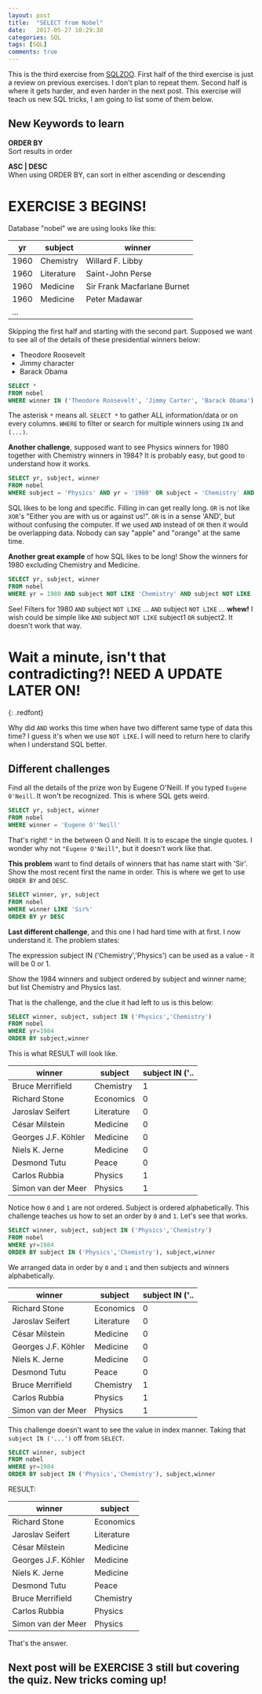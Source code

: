 ```yaml
---
layout: post
title:  "SELECT from Nobel"
date:   2017-05-27 10:29:30
categories: SQL
tags: [SQL]
comments: true
---
```


This is the third exercise from [SQLZOO][SQLZOO]. First half of the third exercise is just a review on previous exercises. I don't plan to repeat them. Second half is where it gets harder, and even harder in the next post. This exercise will teach us new SQL tricks, I am going to list some of them below.

## New Keywords to learn

<strong>ORDER BY</strong> <br>
Sort results in order

<strong>ASC | DESC</strong> <br>
When using ORDER BY, can sort in either ascending or descending

# EXERCISE 3 BEGINS!

Database "nobel" we are using looks like this:

| yr | subject | winner |
|-------|-------|-------|
| 1960 | Chemistry | Willard F. Libby |
| 1960 | Literature | Saint-John Perse |
| 1960 | Medicine | Sir Frank Macfarlane Burnet |
| 1960 | Medicine | Peter Madawar |
| ... |

Skipping the first half and starting with the second part. Supposed we want to see all of
the details of these presidential winners below:

- Theodore Roosevelt
- Jimmy character
- Barack Obama

```sql
SELECT *
FROM nobel
WHERE winner IN ('Theodore Roosevelt', 'Jimmy Carter', 'Barack Obama')
```

The asterisk `*` means all. `SELECT *` to gather ALL information/data or on every columns. `WHERE` to filter or search for multiple winners using `IN` and `(...)`.

<strong>Another challenge</strong>, supposed want to see Physics winners for 1980 together with Chemistry winners in 1984? It is probably easy, but good to understand how it works.

```sql
SELECT yr, subject, winner
FROM nobel
WHERE subject = 'Physics' AND yr = '1980' OR subject = 'Chemistry' AND yr = '1984'
```

SQL likes to be long and specific. Filling in can get really long. `OR` is not like `XOR`'s "Either you are with us or against us!". `OR` is in a sense 'AND', but without confusing the computer. If we used `AND` instead of `OR` then it would be overlapping data. Nobody can say "apple" and "orange" at the same time.

<strong>Another great example</strong> of how SQL likes to be long! Show the winners for 1980 excluding Chemistry and Medicine.

```sql
SELECT yr, subject, winner
FROM nobel
WHERE yr = 1980 AND subject NOT LIKE 'Chemistry' AND subject NOT LIKE 'Medicine'
```

See! Filters for 1980 `AND` subject `NOT LIKE` ... `AND` subject `NOT LIKE` ... <strong>whew!</strong> I wish could be simple like `AND` subject `NOT LIKE` subject1 `OR` subject2. It doesn't work that way.

# Wait a minute, isn't that contradicting?! NEED A UPDATE LATER ON!
{: .redfont}

Why did `AND` works this time when have two different same type of data this time? I guess it's when we use `NOT LIKE`. I will need to return here to clarify when I understand SQL better.

## Different challenges

Find all the details of the prize won by Eugene O'Neill. If you typed `Eugene 0'Neill`. It won't be recognized. This is where SQL gets weird.

```sql
SELECT yr, subject, winner
FROM nobel
WHERE winner = 'Eugene O''Neill'
```

That's right! `"` in the between O and Neill. It is to escape the single quotes. I wonder why not `"Eugene O'Neill"`, but it doesn't work like that.

<strong>This problem</strong> want to find details of winners that has name start with 'Sir'. Show the most recent first the name in order. This is where we get to use `ORDER BY` and `DESC`.

```sql
SELECT winner, yr, subject
FROM nobel
WHERE winner LIKE 'Sir%'
ORDER BY yr DESC
```

<strong>Last different challenge</strong>, and this one I had hard time with at first. I now understand it. The problem states:

The expression subject IN ('Chemistry','Physics') can be used as a value - it will be 0 or 1.

Show the 1984 winners and subject ordered by subject and winner name; but list Chemistry and Physics last.

That is the challenge, and the clue it had left to us is this below:

```sql
SELECT winner, subject, subject IN ('Physics','Chemistry')
FROM nobel
WHERE yr=1984
ORDER BY subject,winner
```
This is what RESULT will look like.

| winner | subject | subject IN ('.. |
|-------|-------|-------|
| Bruce Merrifield | Chemistry | 1 |
| Richard Stone | Economics | 0 |
| Jaroslav Seifert | Literature | 0 |
| César Milstein | Medicine | 0 |
| Georges J.F. Köhler	| Medicine | 0 |
| Niels K. Jerne | Medicine | 0 |
| Desmond Tutu | Peace | 0 |
| Carlos Rubbia | Physics | 1 |
| Simon van der Meer | Physics | 1 |

Notice how `0` and `1` are not ordered. Subject is ordered alphabetically. This challenge teaches us how to set an order by `0` and `1`. Let's see that works.

```sql
SELECT winner, subject, subject IN ('Physics','Chemistry')
FROM nobel
WHERE yr=1984
ORDER BY subject IN ('Physics','Chemistry'), subject,winner
```

We arranged data in order by `0` and `1` and then subjects and winners alphabetically.

| winner | subject | subject IN ('.. |
|-------|-------|-------|
| Richard Stone | Economics | 0 |
| Jaroslav Seifert | Literature | 0 |
| César Milstein | Medicine | 0 |
| Georges J.F. Köhler	| Medicine | 0 |
| Niels K. Jerne | Medicine | 0 |
| Desmond Tutu | Peace | 0 |
| Bruce Merrifield | Chemistry | 1 |
| Carlos Rubbia | Physics | 1 |
| Simon van der Meer | Physics | 1 |

This challenge doesn't want to see the value in index manner. Taking that `subject IN ('...')` off from `SELECT`.

```sql
SELECT winner, subject
FROM nobel
WHERE yr=1984
ORDER BY subject IN ('Physics','Chemistry'), subject,winner
```

RESULT:

| winner | subject |
|-------|-------|
| Richard Stone | Economics |
| Jaroslav Seifert | Literature |
| César Milstein | Medicine |
| Georges J.F. Köhler	| Medicine |
| Niels K. Jerne | Medicine |
| Desmond Tutu | Peace |
| Bruce Merrifield | Chemistry |
| Carlos Rubbia | Physics |
| Simon van der Meer | Physics |

That's the answer.

## Next post will be EXERCISE 3 still but covering the quiz. New tricks coming up!














[SQLZOO]:http://sqlzoo.net/
